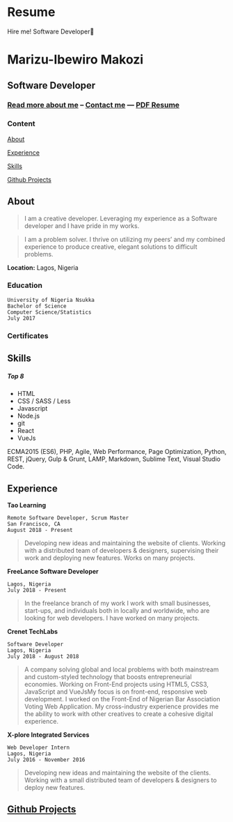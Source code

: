 # Resume
Hire me! Software Developer🚀


# Marizu-Ibewiro Makozi
## Software Developer

### [Read more about me](https://makozi.github.io/) – [Contact me](mailto:marizumakozi97@gmail.com) — [PDF Resume]()


### Content


[About](#about) 

[Experience](#experience)

[Skills](#skills) 

[Github Projects](#github-projects)


## About

>  I am a creative developer.
Leveraging my experience as a
Software developer and I have pride in my works.


> I am a problem solver. I
thrive on utilizing my peers’
and my combined experience
to produce creative, elegant
solutions to difficult problems.


**Location:** Lagos, Nigeria

### Education
```
University of Nigeria Nsukka
Bachelor of Science
Computer Science/Statistics
July 2017
```


### Certificates
<!-- ![image](images/Front-end Certificate.png)
![image](images/Front-end Certificate.png")

![image](images/Meet-up facilitator.png)


![image](images/web specialist.png) -->




## Skills

##### Top 8
* HTML 
* CSS / SASS / Less
* Javascript 
* Node.js
* git 
* React
* VueJs

ECMA2015 (ES6),  PHP, Agile, Web Performance, Page Optimization, Python, REST,  jQuery, Gulp & Grunt, LAMP, Markdown, Sublime Text, Visual Studio Code.


## Experience


**Tao Learning**

	Remote Software Developer, Scrum Master
	San Francisco, CA
	August 2018 - Present

> Developing new ideas and maintaining the website of clients.  Working with a distributed team of developers & designers, supervising their work and deploying new features. Works on many projects.


**FreeLance Software Developer**
    
    Lagos, Nigeria
	July 2018 - Present

> In the freelance branch of my work I work with small businesses, start-ups, and individuals both in locally and worldwide, who are looking for web developers. I have worked on many projects.


**Crenet TechLabs**

    Software Developer
	Lagos, Nigeria
	July 2018 - August 2018

> A company solving global and local problems with both mainstream and custom-styled technology that boosts  entrepreneurial economies. Working on Front-End projects using HTML5, CSS3, JavaScript and VueJsMy focus is on front-end, responsive web development. I worked on the Front-End of Nigerian Bar Association Voting Web Application. My cross-industry experience provides me the ability to work with other creatives to create a cohesive digital experience.


**X-plore Integrated Services**

	Web Developer Intern
	Lagos, Nigeria
	July 2016 - November 2016

> Developing new ideas and maintaining the website of the clients. Working with a small distributed team of developers & designers to  deploy new features. 


## [Github Projects](https://github.com/makozi?tab=repositories)